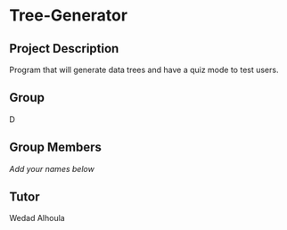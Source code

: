 # Tree-Generator
## Project Description
Program that will generate data trees and have a quiz mode to test users.
## Group
D
## Group Members
*Add your names below*
## Tutor
Wedad Alhoula

